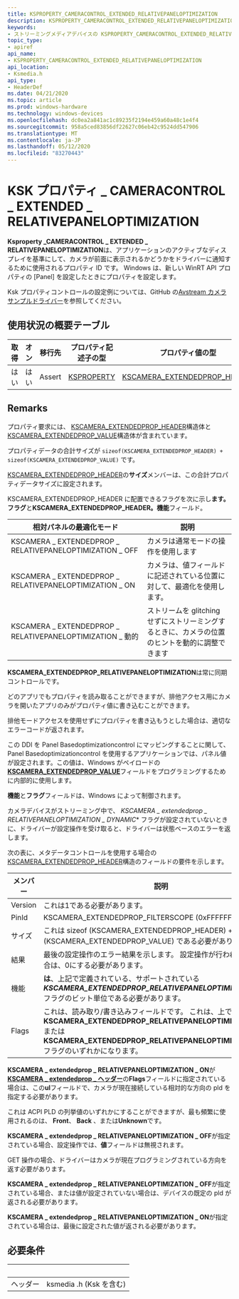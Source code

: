 ```yaml
---
title: KSPROPERTY_CAMERACONTROL_EXTENDED_RELATIVEPANELOPTIMIZATION
description: KSPROPERTY_CAMERACONTROL_EXTENDED_RELATIVEPANELOPTIMIZATION は、アプリケーションのアクティブな表示に対して、カメラが前面に向かっているかどうかをドライバーに通知するために使用されるプロパティ ID です。
keywords:
- ストリーミングメディアデバイスの KSPROPERTY_CAMERACONTROL_EXTENDED_RELATIVEPANELOPTIMIZATION
topic_type:
- apiref
api_name:
- KSPROPERTY_CAMERACONTROL_EXTENDED_RELATIVEPANELOPTIMIZATION
api_location:
- Ksmedia.h
api_type:
- HeaderDef
ms.date: 04/21/2020
ms.topic: article
ms.prod: windows-hardware
ms.technology: windows-devices
ms.openlocfilehash: dc0ea2a841ac1c89235f2194e459a60a48c1e4f4
ms.sourcegitcommit: 958a5ced83856df22627c06eb42c9524dd547906
ms.translationtype: MT
ms.contentlocale: ja-JP
ms.lasthandoff: 05/12/2020
ms.locfileid: "83270443"
---
```

# <a name="ksproperty_cameracontrol_extended_relativepaneloptimization"></a>KSK プロパティ \_ CAMERACONTROL \_ EXTENDED \_ RELATIVEPANELOPTIMIZATION

**Ksproperty \_CAMERACONTROL \_ EXTENDED \_ RELATIVEPANELOPTIMIZATION**は、アプリケーションのアクティブなディスプレイを基準にして、カメラが前面に表示されるかどうかをドライバーに通知するために使用されるプロパティ ID です。 Windows は、新しい WinRT API プロパティの [Panel] を設定したときにプロパティを設定します。

Ksk プロパティコントロールの設定例については、GitHub の[Avstream カメラサンプルドライバー](https://github.com/microsoft/Windows-driver-samples/tree/master/avstream/avscamera)を参照してください。

## <a name="usage-summary-table"></a>使用状況の概要テーブル

| 取得 | オン | 移行先 | プロパティ記述子の型 | プロパティ値の型 |
| --- | --- | --- | --- | --- |
| はい | はい | Assert | [KSPROPERTY](https://docs.microsoft.com/previous-versions/ff564262(v=vs.85)) | [KSCAMERA_EXTENDEDPROP_HEADER](https://docs.microsoft.com/windows-hardware/drivers/ddi/content/ksmedia/ns-ksmedia-tagkscamera_extendedprop_header)|

## <a name="remarks"></a>Remarks

プロパティ要求には、 [KSCAMERA_EXTENDEDPROP_HEADER](https://docs.microsoft.com/windows-hardware/drivers/ddi/content/ksmedia/ns-ksmedia-tagkscamera_extendedprop_header)構造体と[KSCAMERA_EXTENDEDPROP_VALUE](https://docs.microsoft.com/windows-hardware/drivers/ddi/content/ksmedia/ns-ksmedia-tagkscamera_extendedprop_value)構造体が含まれています。

プロパティデータの合計サイズが `sizeof(KSCAMERA_EXTENDEDPROP_HEADER) + sizeof(KSCAMERA_EXTENDEDPROP_VALUE)` です。

[KSCAMERA_EXTENDEDPROP_HEADER](https://docs.microsoft.com/windows-hardware/drivers/ddi/content/ksmedia/ns-ksmedia-tagkscamera_extendedprop_header)の**サイズ**メンバーは、この合計プロパティデータサイズに設定されます。

KSCAMERA_EXTENDEDPROP_HEADER に配置できるフラグを次に示し**ます。フラグ**と**KSCAMERA_EXTENDEDPROP_HEADER。機能**フィールド。

| 相対パネルの最適化モード | 説明 |
| --- | --- |
| KSCAMERA \_ EXTENDEDPROP \_ RELATIVEPANELOPTIMIZATION \_ OFF | カメラは通常モードの操作を使用します  |
| KSCAMERA \_ EXTENDEDPROP \_ RELATIVEPANELOPTIMIZATION \_ ON  | カメラは、値フィールドに記述されている位置に対して、最適化を使用します。 |
| KSCAMERA \_ EXTENDEDPROP \_ RELATIVEPANELOPTIMIZATION \_ 動的 | ストリームを glitching せずにストリーミングするときに、カメラの位置のヒントを動的に調整できます |

**KSCAMERA_EXTENDEDPROP_RELATIVEPANELOPTIMIZATION**は常に同期コントロールです。

どのアプリでもプロパティを読み取ることができますが、排他アクセス用にカメラを開いたアプリのみがプロパティ値に書き込むことができます。

排他モードアクセスを使用せずにプロパティを書き込もうとした場合は、適切なエラーコードが返されます。

この DDI を Panel Basedoptimizationcontrol にマッピングすることに関して、Panel Basedoptimizationcontrol を使用するアプリケーションでは、パネル値が設定されます。この値は、Windows がペイロードの[**KSCAMERA_EXTENDEDPROP_VALUE**](https://docs.microsoft.com/windows-hardware/drivers/ddi/content/ksmedia/ns-ksmedia-tagkscamera_extendedprop_value)フィールドをプログラミングするために内部的に使用します。

**機能**と**フラグ**フィールドは、Windows によって制御されます。

カメラデバイスがストリーミング中で、 *KSCAMERA \_ extendedprop \_ RELATIVEPANELOPTIMIZATION \_ DYNAMIC** フラグが設定されていないときに、ドライバーが設定操作を受け取ると、ドライバーは状態ベースのエラーを返します。

次の表に、メタデータコントロールを使用する場合の[KSCAMERA_EXTENDEDPROP_HEADER](https://docs.microsoft.com/windows-hardware/drivers/ddi/content/ksmedia/ns-ksmedia-tagkscamera_extendedprop_header)構造のフィールドの要件を示します。

| メンバー | 説明 |
| --- | --- |
| Version | これは1である必要があります。 |
| PinId | KSCAMERA_EXTENDEDPROP_FILTERSCOPE (0xFFFFFFFF) |
| サイズ | これは sizeof (KSCAMERA_EXTENDEDPROP_HEADER) + sizeof (KSCAMERA_EXTENDEDPROP_VALUE) である必要があります |
| 結果 | 最後の設定操作のエラー結果を示します。 設定操作が行われていない場合は、0にする必要があります。 |
| 機能 | **は**、上記で定義されている、サポートされている***KSCAMERA_EXTENDEDPROP_RELATIVEPANELOPTIMIZATION_XXX***フラグのビット単位である必要があります。 |
| Flags | これは、読み取り/書き込みフィールドです。 これは、上で定義された**KSCAMERA_EXTENDEDPROP_RELATIVEPANELOPTIMIZATION_ON**または**KSCAMERA_EXTENDEDPROP_RELATIVEPANELOPTIMIZATION_OFF**フラグのいずれかになります。 |

**KSCAMERA \_ extendedprop \_ RELATIVEPANELOPTIMIZATION \_ ON**が[**KSCAMERA \_ extendedprop \_ ヘッダー**](https://docs.microsoft.com/windows-hardware/drivers/ddi/content/ksmedia/ns-ksmedia-tagkscamera_extendedprop_header)の**Flags**フィールドに指定されている場合は、この**ul**フィールドで、カメラが現在接続している相対的な方向の pld を指定する必要があります。

これは ACPI PLD の列挙値のいずれかにすることができますが、最も頻繁に使用されるのは、 **Front**、 **Back** 、または**Unknown**です。

**KSCAMERA \_ extendedprop \_ RELATIVEPANELOPTIMIZATION \_ OFF**が指定されている場合、設定操作では、**値**フィールドは無視されます。

GET 操作の場合、ドライバーはカメラが現在プログラミングされている方向を返す必要があります。

**KSCAMERA \_ extendedprop \_ RELATIVEPANELOPTIMIZATION \_ OFF**が指定されている場合、または値が設定されていない場合は、デバイスの既定の pld が返される必要があります。

**KSCAMERA \_ extendedprop \_ RELATIVEPANELOPTIMIZATION \_ ON**が指定されている場合は、最後に設定された値が返される必要があります。

## <a name="requirements"></a>必要条件

| &nbsp; | &nbsp; |
| --- | --- |
| ヘッダー | ksmedia .h (Ksk を含む) |
